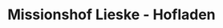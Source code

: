 ---
title: "Missionshof Lieske - Hofladen"
url: /ossling/missionshof-lieske-hofladen/
shop: Metzgerei
---